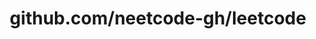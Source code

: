 ---
layout: post
title: github.com/neetcode-gh/leetcode
categories: link
tags: [انگلیسی, برنامه‌نویسی]
---